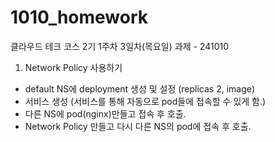# 1010_homework


클라우드 테크 코스 2기
1주차 3일차(목요일) 과제 - 241010

1. Network Policy 사용하기
- default NS에 deployment 생성 및 설정 (replicas 2, image)
- 서비스 생성 (서비스를 통해 자동으로 pod들에 접속할 수 있게 함.)
- 다른 NS에 pod(nginx)만들고 접속 후 호출.
- Network Policy 만들고 다시 다른 NS의 pod에 접속 후 호출.
